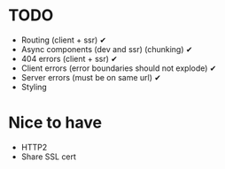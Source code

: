 # TODO

- Routing (client + ssr) ✔
- Async components (dev and ssr) (chunking) ✔
- 404 errors (client + ssr) ✔
- Client errors (error boundaries should not explode) ✔
- Server errors (must be on same url) ✔
- Styling

# Nice to have

- HTTP2
- Share SSL cert
